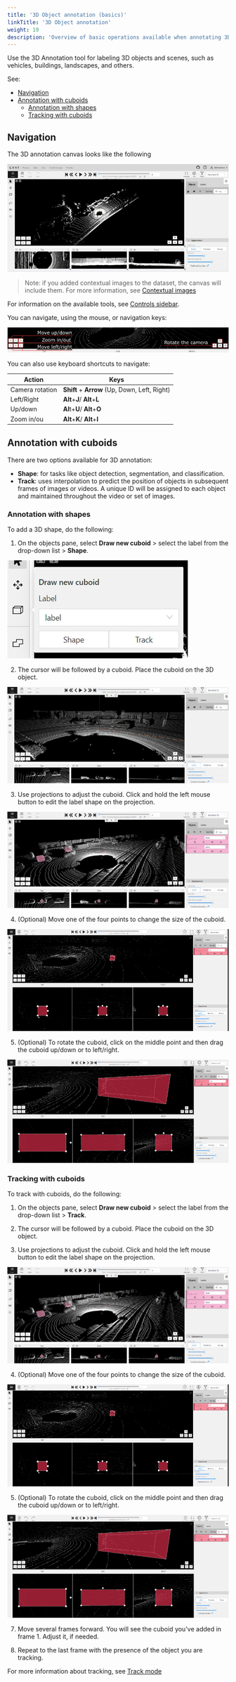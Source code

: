 ```yaml
---
title: '3D Object annotation (basics)'
linkTitle: '3D Object annotation'
weight: 19
description: 'Overview of basic operations available when annotating 3D objects.'
---
```



Use the 3D Annotation tool for labeling 3D objects and scenes, such as vehicles, buildings, landscapes, and others.

See:
- [Navigation](#navigation)
- [Annotation with cuboids](#annotation-with-cuboids)
  - [Annotation with shapes](#annotation-with-shapes)
  - [Tracking with cuboids](#tracking-with-cuboids)


## Navigation

The 3D annotation canvas looks like the following

![3D canvas](/images/3d-canvas.jpg)


  > Note: if you added contextual images to the dataset, the canvas will include them. For more information, see [Contextual images](docs/manual/advanced/context-images/)


For information on the available tools, see [Controls sidebar](http://localhost:1313/docs/manual/basics/controls-sidebar/).


You can navigate, using the mouse, or navigation keys:

  ![](/images/image216_carla_town3.jpg)

You can also use keyboard shortcuts to navigate:

|Action|Keys|
|---|---|
|Camera rotation| **Shift** + **Arrow** (Up, Down, Left, Right)|
|Left/Right| **Alt**+**J**/ **Alt**+**L**|
|Up/down|**Al**t+**U**/ **Alt**+**O**|
|Zoom in/ou| **Alt**+**K**/ **Alt**+**I**|


## Annotation with cuboids

There are two options available for 3D annotation:

- **Shape**: for tasks like object detection, segmentation, and classification.
- **Track**: uses interpolation to predict the position of objects in subsequent frames of images or videos.
A unique ID will be assigned to each object and maintained throughout the video or set of images.

### Annotation with shapes

To add a 3D shape, do the following:

1. On the objects pane, select **Draw new cuboid** >
   select the label from the drop-down list > **Shape**.


  ![](/images/image217.jpg)

2. The cursor will be followed by a cuboid.
Place the cuboid on the 3D object.

  ![](/images/gif026_carla_town3.gif)

3. Use projections to adjust the cuboid.
Click and hold the left mouse button to edit the label shape on the projection.

  ![](/images/gif027_carla_town3.gif)

4. (Optional) Move one of the four points to change the size of the cuboid.

  ![](/images/gif028_carla_town3.gif)

5. (Optional) To rotate the cuboid, click on the middle point
and then drag the cuboid up/down or to left/right.

  ![](/images/gif029_carla_town3.gif)

### Tracking with cuboids

To track with cuboids, do the following:

1. On the objects pane, select **Draw new cuboid** >
   select the label from the drop-down list > **Track**.

2. The cursor will be followed by a cuboid.
Place the cuboid on the 3D object.

3. Use projections to adjust the cuboid.
Click and hold the left mouse button to edit the label shape on the projection.

  ![](/images/gif027_carla_town3.gif)

4. (Optional) Move one of the four points to change the size of the cuboid.

  ![](/images/gif028_carla_town3.gif)

5. (Optional) To rotate the cuboid, click on the middle point
and then drag the cuboid up/down or to left/right.

  ![](/images/gif029_carla_town3.gif)

7. Move several frames forward. You will see the cuboid you've added in frame 1.
Adjust it, if needed.

8. Repeat to the last frame with the presence of the object you are tracking.


For more information about tracking, see [Track mode](/docs/manual/basics/track-mode-basics/)




